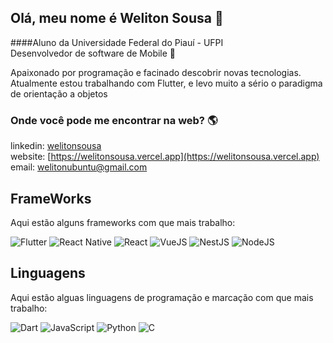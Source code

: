 ## Olá, meu nome é Weliton Sousa 👋

####Aluno da Universidade Federal do Piauí - UFPI <br>
Desenvolvedor de software de Mobile 📱

Apaixonado por programação e facinado descobrir novas tecnologias. Atualmente estou trabalhando com Flutter, e levo muito a sério o paradigma de orientação a objetos

### Onde você pode me encontrar na web? 🌎
linkedin: [welitonsousa](https://www.linkedin.com/in/weliton-sousa-330a29190/)<br>
website: [https://welitonsousa.vercel.app](https://welitonsousa.vercel.app)<br>
email: welitonubuntu@gmail.com<br>

## FrameWorks

Aqui estão alguns frameworks com que mais trabalho:

![Flutter](https://img.shields.io/badge/-Flutter-blue)
![React Native](https://img.shields.io/badge/-React%20Native-green)
![React](https://img.shields.io/badge/-React-yellowgreen)
![VueJS](https://img.shields.io/badge/-VueJS-gree)
![NestJS](https://img.shields.io/badge/-NestJS-red)
![NodeJS](https://img.shields.io/badge/-NodeJS-gree)

## Linguagens

Aqui estão alguas linguagens de programação e marcação com que mais trabalho:

![Dart](https://img.shields.io/badge/-Dart-blue)
![JavaScript](https://img.shields.io/badge/-JavaScript-yellow)
![Python](https://img.shields.io/badge/-Python-green)
![C](https://img.shields.io/badge/-C-red)
